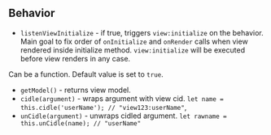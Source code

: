 ## Behavior
* `listenViewInitialize` - if true, triggers `view:initialize` on the behavior. Main goal to fix order of `onInitialize` and `onRender` calls when view rendered inside initialize method. `view:initialize` will be executed before view renders in any case.

Can be a function. Default value is set to `true`. 

* `getModel()` - returns view model.
* `cidle(argument)` - wraps argument with view cid. `let name = this.cidle('userName'); // "view123:userName"`, 
* `unCidle(argument)` - unwraps cidled argument. `let rawname = this.unCidle(name); // "userName"`
